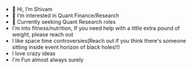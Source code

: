 - 👋 Hi, I’m Shivam
- 👀 I’m interested in Quant Finance/Research
- 🌱 Currently seeking Quant Research roles
- I'm into fitness/nutrition, If you need help with a little extra pound of weight, please reach out
- I like space time controversies(Reach out if you think there's someone sitting inside event horizon of black holes!!)
- I love crazy ideas
- I'm Fun almost always surely

<!---
shivams289/shivams289 is a ✨ special ✨ repository because its `README.md` (this file) appears on your GitHub profile.
You can click the Preview link to take a look at your changes.
--->
